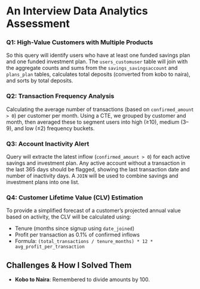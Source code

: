 # An Interview Data Analytics Assessment

### Q1: High-Value Customers with Multiple Products
So this query will identify users who have at least one funded savings plan and one funded investment plan. The `users_customuser` table will join with the aggregate counts and sums from the `savings_savingsaccount` and `plans_plan` tables, calculates total deposits (converted from kobo to naira), and sorts by total deposits.

### Q2: Transaction Frequency Analysis
Calculating the average number of transactions (based on `confirmed_amount > 0`) per customer per month. Using a CTE, we grouped by customer and month, then averaged these to segment users into high (≥10), medium (3–9), and low (≤2) frequency buckets.

### Q3: Account Inactivity Alert

Query will extracte the latest inflow (`confirmed_amount > 0`) for each active savings and investment plan. Any active account without a transaction in the last 365 days should be flagged, showing the last transaction date and number of inactivity days. A `JOIN` will be used to combine savings and investment plans into one list.

### Q4: Customer Lifetime Value (CLV) Estimation

To provide a simplified forecast of a customer’s projected annual value based on activity, the CLV will be calculated using:
- Tenure (months since signup using `date_joined`)
- Profit per transaction as 0.1% of confirmed inflows
- Formula: `(total_transactions / tenure_months) * 12 * avg_profit_per_transaction`

## Challenges & How I Solved Them

- **Kobo to Naira**: Remembered to divide amounts by 100.
